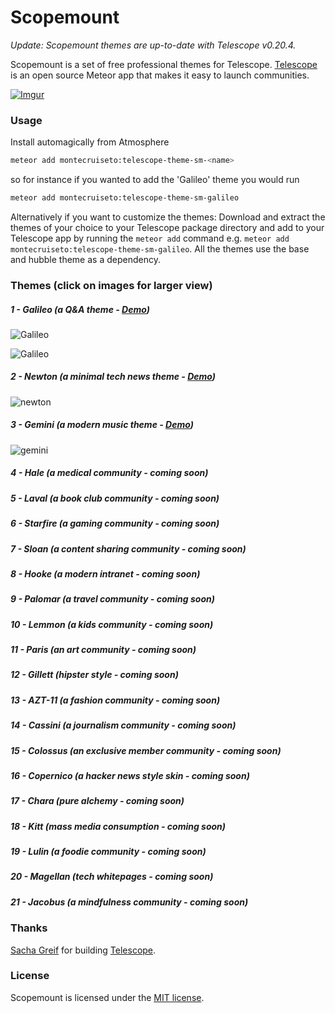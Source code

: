 Scopemount
=========

*Update: Scopemount themes are up-to-date with Telescope v0.20.4.*

Scopemount is a set of free professional themes for Telescope. [Telescope](http://www.telescopeapp.org/) is an open source Meteor app that makes it easy to launch communities.

[![Imgur](http://i.imgur.com/8yYLXiY.jpg)](http://scopemount.startrack.io)

### Usage

Install automagically from Atmosphere

```bash
meteor add montecruiseto:telescope-theme-sm-<name>
```

so for instance if you wanted to add the 'Galileo' theme you would run

```bash
meteor add montecruiseto:telescope-theme-sm-galileo
```

Alternatively if you want to customize the themes: Download and extract the themes of your choice to your Telescope package directory and add to your Telescope app by running the `meteor add` command e.g. `meteor add montecruiseto:telescope-theme-sm-galileo`.
All the themes use the base and hubble theme as a dependency.

### Themes (click on images for larger view)

##### 1 -  Galileo (a Q&A theme - [Demo](http://sm-galileo.meteor.com/))

![Galileo](http://i.imgur.com/T3oKWbs.png)

![Galileo](http://i.imgur.com/Jvk80Be.png)

##### 2 -  Newton (a minimal tech news theme - [Demo](http://sm-newton.meteor.com/))

![newton](http://i.imgur.com/MTAnmx2.png)
##### 3 - Gemini (a modern music theme - [Demo](http://sm-gemini.meteor.com/))

![gemini](http://i.imgur.com/9G6XYEi.jpg)

##### 4 -  Hale (a medical community - coming soon)

##### 5 -  Laval (a book club community - coming soon)

##### 6 -  Starfire (a gaming community - coming soon)

##### 7 -  Sloan (a content sharing community - coming soon)

##### 8 -  Hooke (a modern intranet - coming soon)

##### 9 -  Palomar (a travel community - coming soon)

##### 10 -  Lemmon (a kids community - coming soon)

##### 11 -  Paris (an art community - coming soon)

##### 12 -  Gillett (hipster style - coming soon)

##### 13 -  AZT-11 (a fashion community - coming soon)

##### 14 -  Cassini (a journalism community - coming soon)

##### 15 -  Colossus (an exclusive member community - coming soon)

##### 16 -  Copernico (a hacker news style skin - coming soon)

##### 17 -  Chara (pure alchemy - coming soon)

##### 18 -  Kitt (mass media consumption - coming soon)

##### 19 -  Lulin (a foodie community - coming soon)

##### 20 -  Magellan (tech whitepages - coming soon)

##### 21 -  Jacobus (a mindfulness community - coming soon)

### Thanks

[Sacha Greif](https://github.com/SachaG) for building [Telescope](https://github.com/TelescopeJS/Telescope).

### License

Scopemount is licensed under the [MIT license](http://opensource.org/licenses/MIT).
